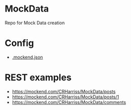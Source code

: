 # MockData
Repo for Mock Data creation

# Config

- [.mockend.json](.mockend.json)

# REST examples

- https://mockend.com/CRHarriss/MockData/posts
- https://mockend.com/CRHarriss/MockData/posts/1
- https://mockend.com/CRHarriss/MockData/comments
